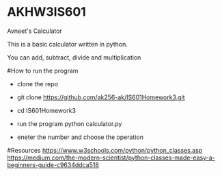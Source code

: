 # AKHW3IS601
Avneet's Calculator

This is a basic calculator written in python.

You can add, subtract, divide and multiplication 

#How to run the program 

- clone the repo
-  git clone https://github.com/ak256-ak/IS601Homework3.git

- cd IS601Homework3
- run the program python calculator.py
- eneter the number and choose the operation 

#Resources
https://www.w3schools.com/python/python_classes.asp
https://medium.com/the-modern-scientist/python-classes-made-easy-a-beginners-guide-c9634ddca518
